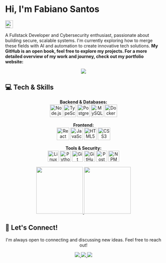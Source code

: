 # Hi, I'm Fabiano Santos
<img
  src="https://raw.githubusercontent.com/Tarikul-Islam-Anik/Animated-Fluent-Emojis/master/Emojis/Hand%20gestures/Waving%20Hand.png"
  alt="Waving Hand"
  width="25"
  height="25"
/>

A Fullstack Developer and Cybersecurity enthusiast, passionate about building
secure, scalable systems. I'm currently exploring how to merge these fields with
AI and automation to create innovative tech solutions. **My GitHub is an open
book, feel free to explore my projects. For a more detailed overview of my work
and journey, check out my portfolio website:**

<p align="center">
  <a href="https://santosfabin.github.io/Portfolio/" target="_blank">
    <img
      src="https://img.shields.io/badge/santosfabin.github.io-Portfolio-30A3DC?style=for-the-badge&logo=github&logoColor=white"
    />
  </a>
</p>

## 💻 Tech & Skills

<p align="center">
  <strong>Backend & Databases:</strong><br />
  <img
    src="https://skillicons.dev/icons?i=nodejs"
    title="Node.js"
    width="40"
    height="40"
  />
  <img
    src="https://skillicons.dev/icons?i=ts"
    title="TypeScript"
    width="40"
    height="40"
  />
  <img
    src="https://skillicons.dev/icons?i=postgres"
    title="PostgreSQL"
    width="40"
    height="40"
  />
  <img
    src="https://skillicons.dev/icons?i=mysql"
    title="MySQL"
    width="40"
    height="40"
  />
  <img
    src="https://skillicons.dev/icons?i=docker"
    title="Docker"
    width="40"
    height="40"
  />
</p>
<p align="center">
  <strong>Frontend:</strong><br />
  <img
    src="https://skillicons.dev/icons?i=react"
    title="React"
    width="40"
    height="40"
  />
  <img
    src="https://skillicons.dev/icons?i=js"
    title="JavaScript"
    width="40"
    height="40"
  />
  <img
    src="https://skillicons.dev/icons?i=html"
    title="HTML5"
    width="40"
    height="40"
  />
  <img
    src="https://skillicons.dev/icons?i=css"
    title="CSS3"
    width="40"
    height="40"
  />
</p>
<p align="center">
  <strong>Tools & Security:</strong><br />
  <img
    src="https://skillicons.dev/icons?i=linux"
    title="Linux"
    width="35"
    height="35"
  />
  <img
    src="https://skillicons.dev/icons?i=python"
    title="Python"
    width="35"
    height="35"
  />
  <img
    src="https://skillicons.dev/icons?i=git"
    title="Git"
    width="35"
    height="35"
  />
  <img
    src="https://skillicons.dev/icons?i=github"
    title="GitHub"
    width="35"
    height="35"
  />
  <img
    src="https://skillicons.dev/icons?i=postman"
    title="Postman"
    width="35"
    height="35"
  />
  <img
    src="https://skillicons.dev/icons?i=npm"
    title="NPM"
    width="35"
    height="35"
  />
</p>

<div align="center">
  <a href="https://github.com/santosfabin">
    <img
      src="https://github-readme-stats-git-masterrstaa-rickstaa.vercel.app/api/top-langs/?username=santosfabin&layout=compact&bg_color=0D1117&border_color=30A3DC&title_color=30A3DC&text_color=FFF&hide_title=true"
      height="150"
    />
    <img
      src="https://github-readme-stats.vercel.app/api?username=santosfabin&theme=transparent&bg_color=0D1117&border_color=30A3DC&show_icons=true&icon_color=30A3DC&title_color=30A3DC&text_color=FFF"
      height="150"
    />
  </a>
</div>

## 🔗 Let's Connect!

<p align="center">
  I'm always open to connecting and discussing new ideas. Feel free to reach
  out!
</p>

<p align="center">
  <a href="https://www.linkedin.com/in/santosfabin" target="_blank">
    <img
      src="https://img.shields.io/badge/LinkedIn-0077B5?style=for-the-badge&logo=linkedin&logoColor=white"
    />
  </a>
  <a href="https://tryhackme.com/p/santosfabin" target="_blank">
    <img
      src="https://img.shields.io/badge/TryHackMe-212C42?style=for-the-badge&logo=tryhackme&logoColor=white"
    />
  </a>
  <a href="mailto:fsfabianosantos03@gmail.com" target="_blank">
    <img
      src="https://img.shields.io/badge/Gmail-D14836?style=for-the-badge&logo=gmail&logoColor=white"
    />
  </a>
</p>
